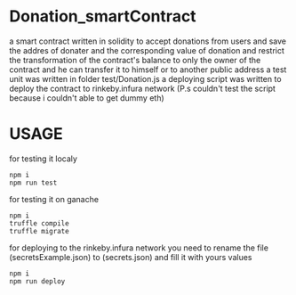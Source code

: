 # Donation_smartContract
a smart contract written in solidity to accept donations from users
and save the addres of donater and the corresponding value of donation
and restrict the transformation of the contract's balance to only the owner of the contract and he can transfer it to himself or to another public address
a  test unit was written in folder test/Donation.js
a deploying script was written to deploy the contract to rinkeby.infura network (P.s couldn't test the script because i couldn't able to get dummy eth)


# USAGE
for testing it localy 

```
npm i 
npm run test
```

for testing it on ganache

```
npm i 
truffle compile
truffle migrate
```

for deploying to the rinkeby.infura network you need to rename the file (secretsExample.json) to (secrets.json) and fill it with yours values

```
npm i 
npm run deploy
```
